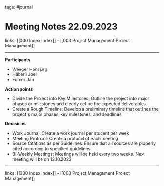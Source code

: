 tags: #journal

# Meeting Notes 22.09.2023

links: [[000 Index|Index]] - [[003 Project Management|Project Management]]

---

**Participants**

- Wenger Hansjürg
- Häberli Joel
- Fuhrer Jan

**Action points**

- Divide the Project into Key Milestones: Outline the project into major phases or milestones and clearly define the expected deliverables
- Create a Rough Timeline: Develop a preliminary timeline that outlines the project's major phases, key milestones, and deadlines

**Decisions**

- Work Journal: Create a work journal per student per week
- Meeting Protocol: Create a protocol of each meeting
- Source Citations as per Guidelines: Ensure that all sources are properly cited according to specified guidelines
- Bi-Weekly Meetings: Meetings will be held every two weeks. Next meeting will be on 13.10.2023

---
links: [[000 Index|Index]] - [[003 Project Management|Project Management]]